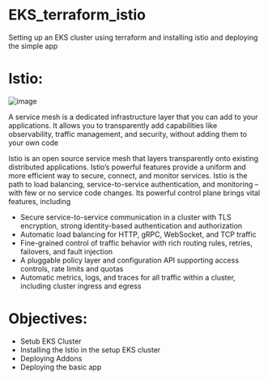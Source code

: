 # EKS_terraform_istio
Setting up an EKS cluster using terraform and installing istio and deploying the simple app

# Istio:

![image](https://user-images.githubusercontent.com/126230874/222130346-1886cdd6-d657-4c3e-95e5-33e94ce50946.png)

A service mesh is a dedicated infrastructure layer that you can add to your applications. It allows you to transparently add capabilities like observability, traffic management, and security, without adding them to your own code

Istio is an open source service mesh that layers transparently onto existing distributed applications. Istio’s powerful features provide a uniform and more efficient way to secure, connect, and monitor services. Istio is the path to load balancing, service-to-service authentication, and monitoring – with few or no service code changes. Its powerful control plane brings vital features, including

* Secure service-to-service communication in a cluster with TLS encryption, strong identity-based authentication and authorization
* Automatic load balancing for HTTP, gRPC, WebSocket, and TCP traffic
* Fine-grained control of traffic behavior with rich routing rules, retries, failovers, and fault injection
* A pluggable policy layer and configuration API supporting access controls, rate limits and quotas
* Automatic metrics, logs, and traces for all traffic within a cluster, including cluster ingress and egress

# Objectives:
* Setub EKS Cluster
* Installing the Istio in the setup EKS cluster
* Deploying Addons
* Deploying the basic app
